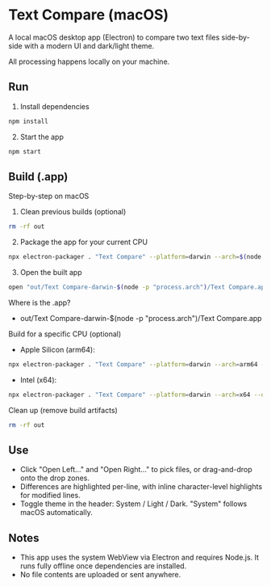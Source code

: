 # Text Compare (macOS)

A local macOS desktop app (Electron) to compare two text files side-by-side with a modern UI and dark/light theme.

All processing happens locally on your machine.

## Run

1. Install dependencies

```bash
npm install
```

2. Start the app

```bash
npm start
```

## Build (.app)

Step-by-step on macOS
1) Clean previous builds (optional)
```bash
rm -rf out
```
2) Package the app for your current CPU
```bash
npx electron-packager . "Text Compare" --platform=darwin --arch=$(node -p "process.arch") --out=out --overwrite
```
3) Open the built app
```bash
open "out/Text Compare-darwin-$(node -p "process.arch")/Text Compare.app"
```

Where is the .app?
- out/Text Compare-darwin-$(node -p "process.arch")/Text Compare.app

Build for a specific CPU (optional)
- Apple Silicon (arm64):
```bash
npx electron-packager . "Text Compare" --platform=darwin --arch=arm64 --out=out --overwrite
```
- Intel (x64):
```bash
npx electron-packager . "Text Compare" --platform=darwin --arch=x64 --out=out --overwrite
```

Clean up (remove build artifacts)
```bash
rm -rf out
```

## Use

- Click "Open Left…" and "Open Right…" to pick files, or drag-and-drop onto the drop zones.
- Differences are highlighted per-line, with inline character-level highlights for modified lines.
- Toggle theme in the header: System / Light / Dark. "System" follows macOS automatically.

## Notes

- This app uses the system WebView via Electron and requires Node.js. It runs fully offline once dependencies are installed.
- No file contents are uploaded or sent anywhere.

